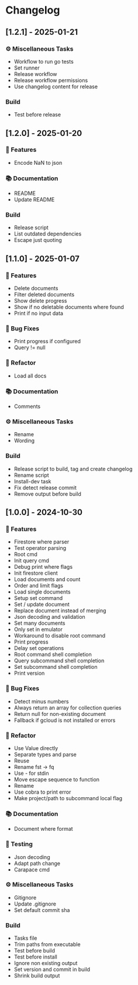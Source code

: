 # Changelog

## [1.2.1] - 2025-01-21

### ⚙️ Miscellaneous Tasks

- Workflow to run go tests
- Set runner
- Release workflow
- Release workflow permissions
- Use changelog content for release

### Build

- Test before release

## [1.2.0] - 2025-01-20

### 🚀 Features

- Encode NaN to json

### 📚 Documentation

- README
- Update README

### Build

- Release script
- List outdated dependencies
- Escape just quoting

## [1.1.0] - 2025-01-07

### 🚀 Features

- Delete documents
- Filter deleted documents
- Show delete progress
- Show if no deletable documents where found
- Print if no input data

### 🐛 Bug Fixes

- Print progress if configured
- Query != null

### 🚜 Refactor

- Load all docs

### 📚 Documentation

- Comments

### ⚙️ Miscellaneous Tasks

- Rename
- Wording

### Build

- Release script to build, tag and create changelog
- Rename script
- Install-dev task
- Fix detect release commit
- Remove output before build

## [1.0.0] - 2024-10-30

### 🚀 Features

- Firestore where parser
- Test operator parsing
- Root cmd
- Init query cmd
- Debug print where flags
- Init firestore client
- Load documents and count
- Order and limit flags
- Load single documents
- Setup set command
- Set / update document
- Replace document instead of merging
- Json decoding and validation
- Set many documents
- Only set in emulator
- Workaround to disable root command
- Print progress
- Delay set operations
- Root command shell completion
- Query subcommand shell completion
- Set subcommand shell completion
- Print version

### 🐛 Bug Fixes

- Detect minus numbers
- Always return an array for collection queries
- Return null for non-existing document
- Fallback if gcloud is not installed or errors

### 🚜 Refactor

- Use Value directly
- Separate types and parse
- Reuse
- Rename fst -> fq
- Use - for stdin
- Move escape sequence to function
- Rename
- Use cobra to print error
- Make project/path to subcommand local flag

### 📚 Documentation

- Document where format

### 🧪 Testing

- Json decoding
- Adapt path change
- Carapace cmd

### ⚙️ Miscellaneous Tasks

- Gitignore
- Update .gitignore
- Set default commit sha

### Build

- Tasks file
- Trim paths from executable
- Test before build
- Test before install
- Ignore non existing output
- Set version and commit in build
- Shrink build output


